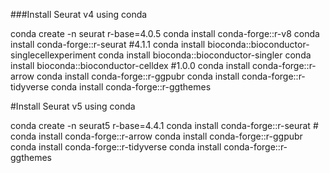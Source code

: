 ###Install Seurat v4 using conda

conda create -n seurat r-base=4.0.5
conda install conda-forge::r-v8 
conda install conda-forge::r-seurat #4.1.1
conda install bioconda::bioconductor-singlecellexperiment
conda install bioconda::bioconductor-singler
conda install bioconda::bioconductor-celldex #1.0.0
conda install conda-forge::r-arrow
conda install conda-forge::r-ggpubr
conda install conda-forge::r-tidyverse
conda install conda-forge::r-ggthemes


#Install Seurat v5 using conda

conda create -n seurat5 r-base=4.4.1
conda install conda-forge::r-seurat #
conda install conda-forge::r-arrow
conda install conda-forge::r-ggpubr
conda install conda-forge::r-tidyverse
conda install conda-forge::r-ggthemes
